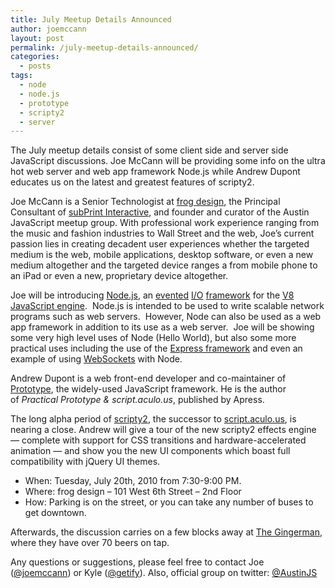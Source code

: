 ```yaml
---
title: July Meetup Details Announced
author: joemccann
layout: post
permalink: /july-meetup-details-announced/
categories:
  - posts
tags:
  - node
  - node.js
  - prototype
  - scripty2
  - server
---
```

The July meetup details consist of some client side and server side JavaScript discussions. Joe McCann will be providing some info on the ultra hot web server and web app framework Node.js while Andrew Dupont educates us on the latest and greatest features of scripty2.

Joe McCann is a Senior Technologist at [frog design][1], the Principal Consultant of [subPrint Interactive][2], and founder and curator of the Austin JavaScript meetup group. With professional work experience ranging from the music and fashion industries to Wall Street and the web, Joe’s current passion lies in creating decadent user experiences whether the targeted medium is the web, mobile applications, desktop software, or even a new medium altogether and the targeted device ranges a from mobile phone to an iPad or even a new, proprietary device altogether.

Joe will be introducing [Node.js][3], an [evented][4] [I/O][5] [framework][6] for the [V8 JavaScript engine][7].  Node.js is intended to be used to write scalable network programs such as web servers.  However, Node can also be used as a web app framework in addition to its use as a web server.  Joe will be showing some very high level uses of Node (Hello World), but also some more practical uses including the use of the [Express framework][8] and even an example of using [WebSockets][9] with Node.

Andrew Dupont is a web front-end developer and co-maintainer of [Prototype][10], the widely-used JavaScript framework. He is the author of *Practical Prototype & script.aculo.us*, published by Apress.

The long alpha period of [scripty2][11], the successor to [script.aculo.us][12], is nearing a close. Andrew will give a tour of the new scripty2 effects engine — complete with support for CSS transitions and hardware-accelerated animation — and show you the new UI components which boast full compatibility with jQuery UI themes.

  * When: Tuesday, July 20th, 2010 from 7:30-9:00 PM.
  * Where: frog design &#8211; 101 West 6th Street &#8211; 2nd Floor
  * How: Parking is on the street, or you can take any number of buses to get downtown.

Afterwards, the discussion carries on a few blocks away at [The Gingerman][13], where they have over 70 beers on tap.

Any questions or suggestions, please feel free to contact Joe ([@joemccann][14]) or Kyle ([@getify][15]). Also, official group on twitter: [@AustinJS][16]

 [1]: http://www.frogdesign.com
 [2]: http://subprint.com
 [3]: http://nodejs.org
 [4]: /wiki/Event-driven_architecture "Event-driven architecture"
 [5]: /wiki/I/O "I/O"
 [6]: /wiki/Software_framework "Software framework"
 [7]: /wiki/V8_JavaScript_engine "V8 JavaScript engine"
 [8]: http://expressjs.com
 [9]: http://en.wikipedia.org/wiki/WebSockets
 [10]: http://www.prototypejs.org/
 [11]: http://scripty2.com/
 [12]: http://script.aculo.us/
 [13]: http://gingermanpub.com
 [14]: http://twitter.com/joemccann "Joe McCann on Twitter"
 [15]: http://twitter.com/getify "Kyle Simpson on Twitter"
 [16]: http://twitter.com/austinjs "AustinJS on Twitter"